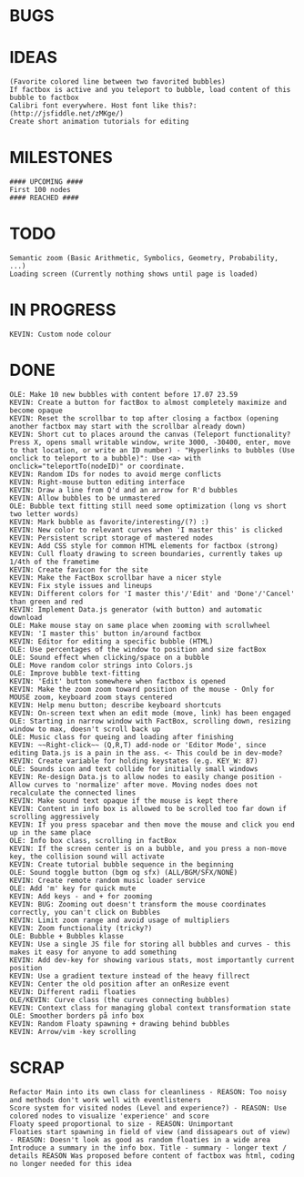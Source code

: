 # BUGS #

# IDEAS #
	(Favorite colored line between two favorited bubbles) 
	If factbox is active and you teleport to bubble, load content of this bubble to factbox
	Calibri font everywhere. Host font like this?: (http://jsfiddle.net/zMKge/)
	Create short animation tutorials for editing

# MILESTONES #
	#### UPCOMING ####
	First 100 nodes
	#### REACHED ####

# TODO #
	Semantic zoom (Basic Arithmetic, Symbolics, Geometry, Probability, ...)
	Loading screen (Currently nothing shows until page is loaded)

# IN PROGRESS #
	KEVIN: Custom node colour

# DONE #
	OLE: Make 10 new bubbles with content before 17.07 23.59
	KEVIN: Create a button for factBox to almost completely maximize and become opaque
	KEVIN: Reset the scrollbar to top after closing a factbox (opening another factbox may start with the scrollbar already down)
	KEVIN: Short cut to places around the canvas (Teleport functionality? Press X, opens small writable window, write 3000, -30400, enter, move to that location, or write an ID number) - "Hyperlinks to bubbles (Use onclick to teleport to a bubble)": Use <a> with onclick="teleportTo(nodeID)" or coordinate.
	KEVIN: Random IDs for nodes to avoid merge conflicts
	KEVIN: Right-mouse button editing interface
	KEVIN: Draw a line from Q'd and an arrow for R'd bubbles
	KEVIN: Allow bubbles to be unmastered
	OLE: Bubble text fitting still need some optimization (long vs short two letter words)
	KEVIN: Mark bubble as favorite/interesting/(?) :)
	KEVIN: New color to relevant curves when 'I master this' is clicked
	KEVIN: Persistent script storage of mastered nodes
	KEVIN: Add CSS style for common HTML elements for factbox (strong)
	KEVIN: Cull floaty drawing to screen boundaries, currently takes up 1/4th of the frametime
	KEVIN: Create favicon for the site
	KEVIN: Make the FactBox scrollbar have a nicer style
	KEVIN: Fix style issues and lineups
	KEVIN: Different colors for 'I master this'/'Edit' and 'Done'/'Cancel' than green and red
	KEVIN: Implement Data.js generator (with button) and automatic download
	OLE: Make mouse stay on same place when zooming with scrollwheel
	KEVIN: 'I master this' button in/around factbox
	KEVIN: Editor for editing a specific bubble (HTML)
	OLE: Use percentages of the window to position and size factBox
	OLE: Sound effect when clicking/space on a bubble
	OLE: Move random color strings into Colors.js
	OLE: Improve bubble text-fitting
	KEVIN: 'Edit' button somewhere when factbox is opened
	KEVIN: Make the zoom zoom toward position of the mouse - Only for MOUSE zoom, keyboard zoom stays centered
	KEVIN: Help menu button; describe keyboard shortcuts
	KEVIN: On-screen text when an edit mode (move, link) has been engaged
	OLE: Starting in narrow window with FactBox, scrolling down, resizing window to max, doesn't scroll back up
	OLE: Music class for queing and loading after finishing
	KEVIN: ~~Right-click~~ (Q,R,T) add-node or 'Editor Mode', since editing Data.js is a pain in the ass. <- This could be in dev-mode?
	KEVIN: Create variable for holding keystates (e.g. KEY_W: 87)
	OLE: Sounds icon and text collide for initially small windows
	KEVIN: Re-design Data.js to allow nodes to easily change position - Allow curves to 'normalize' after move. Moving nodes does not recalculate the connected lines
	KEVIN: Make sound text opaque if the mouse is kept there
	KEVIN: Content in info box is allowed to be scrolled too far down if scrolling aggressively
	KEVIN: If you press spacebar and then move the mouse and click you end up in the same place
	OLE: Info box class, scrolling in factBox
	KEVIN: If the screen center is on a bubble, and you press a non-move key, the collision sound will activate
	KEVIN: Create tutorial bubble sequence in the beginning
	OLE: Sound toggle button (bgm og sfx) (ALL/BGM/SFX/NONE)
	KEVIN: Create remote random music loader service
	OLE: Add 'm' key for quick mute
	KEVIN: Add keys - and + for zooming
	KEVIN: BUG: Zooming out doesn't transform the mouse coordinates correctly, you can't click on Bubbles
	KEVIN: Limit zoom range and avoid usage of multipliers
	KEVIN: Zoom functionality (tricky?)
	OLE: Bubble + Bubbles klasse
	KEVIN: Use a single JS file for storing all bubbles and curves - this makes it easy for anyone to add something
	KEVIN: Add dev-key for showing various stats, most importantly current position
	KEVIN: Use a gradient texture instead of the heavy fillrect
	KEVIN: Center the old position after an onResize event
	KEVIN: Different radii floaties
	OLE/KEVIN: Curve class (the curves connecting bubbles)
	KEVIN: Context class for managing global context transformation state
	OLE: Smoother borders på info box
	KEVIN: Random Floaty spawning + drawing behind bubbles
	KEVIN: Arrow/vim -key scrolling

# SCRAP #
	Refactor Main into its own class for cleanliness - REASON: Too noisy and methods don't work well with eventlisteners
	Score system for visited nodes (Level and experience?) - REASON: Use colored nodes to visualize 'experience' and score
	Floaty speed proportional to size - REASON: Unimportant
	Floaties start spawning in field of view (and dissapears out of view) - REASON: Doesn't look as good as random floaties in a wide area
	Introduce a summary in the info box. Title - summary - longer text / details REASON Was proposed before content of factbox was html, coding no longer needed for this idea
